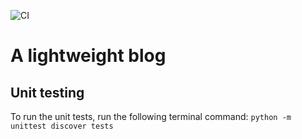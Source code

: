![CI](https://github.com/sinnovah/blog/actions/workflows/deploy.yml/badge.svg)

# A lightweight blog

## Unit testing

To run the unit tests, run the following terminal command: `python -m unittest discover tests`